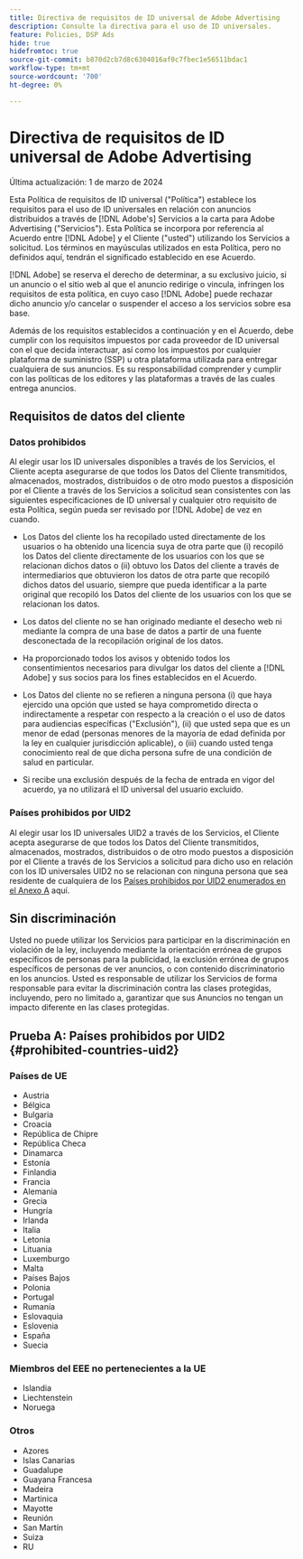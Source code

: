 ```yaml
---
title: Directiva de requisitos de ID universal de Adobe Advertising
description: Consulte la directiva para el uso de ID universales.
feature: Policies, DSP Ads
hide: true
hidefromtoc: true
source-git-commit: b870d2cb7d8c6304016af0c7fbec1e56511bdac1
workflow-type: tm+mt
source-wordcount: '700'
ht-degree: 0%

---
```


# Directiva de requisitos de ID universal de Adobe Advertising

<!-- In TOC, but hidden from TOC and both external and internal search -->

Última actualización: 1 de marzo de 2024

Esta Política de requisitos de ID universal (&quot;Política&quot;) establece los requisitos para el uso de ID universales en relación con anuncios distribuidos a través de [!DNL Adobe's] Servicios a la carta para Adobe Advertising (&quot;Servicios&quot;). Esta Política se incorpora por referencia al Acuerdo entre [!DNL Adobe] y el Cliente (&quot;usted&quot;) utilizando los Servicios a solicitud. Los términos en mayúsculas utilizados en esta Política, pero no definidos aquí, tendrán el significado establecido en ese Acuerdo.

[!DNL Adobe] se reserva el derecho de determinar, a su exclusivo juicio, si un anuncio o el sitio web al que el anuncio redirige o vincula, infringen los requisitos de esta política, en cuyo caso [!DNL Adobe] puede rechazar dicho anuncio y/o cancelar o suspender el acceso a los servicios sobre esa base.

Además de los requisitos establecidos a continuación y en el Acuerdo, debe cumplir con los requisitos impuestos por cada proveedor de ID universal con el que decida interactuar, así como los impuestos por cualquier plataforma de suministro (SSP) u otra plataforma utilizada para entregar cualquiera de sus anuncios. Es su responsabilidad comprender y cumplir con las políticas de los editores y las plataformas a través de las cuales entrega anuncios.

## Requisitos de datos del cliente

### Datos prohibidos

Al elegir usar los ID universales disponibles a través de los Servicios, el Cliente acepta asegurarse de que todos los Datos del Cliente transmitidos, almacenados, mostrados, distribuidos o de otro modo puestos a disposición por el Cliente a través de los Servicios a solicitud sean consistentes con las siguientes especificaciones de ID universal y cualquier otro requisito de esta Política, según pueda ser revisado por [!DNL Adobe] de vez en cuando.

* Los Datos del cliente los ha recopilado usted directamente de los usuarios o ha obtenido una licencia suya de otra parte que (i) recopiló los Datos del cliente directamente de los usuarios con los que se relacionan dichos datos o (ii) obtuvo los Datos del cliente a través de intermediarios que obtuvieron los datos de otra parte que recopiló dichos datos del usuario, siempre que pueda identificar a la parte original que recopiló los Datos del cliente de los usuarios con los que se relacionan los datos.

* Los datos del cliente no se han originado mediante el desecho web ni mediante la compra de una base de datos a partir de una fuente desconectada de la recopilación original de los datos.

* Ha proporcionado todos los avisos y obtenido todos los consentimientos necesarios para divulgar los datos del cliente a [!DNL Adobe] y sus socios para los fines establecidos en el Acuerdo.

* Los Datos del cliente no se refieren a ninguna persona (i) que haya ejercido una opción que usted se haya comprometido directa o indirectamente a respetar con respecto a la creación o el uso de datos para audiencias específicas (&quot;Exclusión&quot;), (ii) que usted sepa que es un menor de edad (personas menores de la mayoría de edad definida por la ley en cualquier jurisdicción aplicable), o (iii) cuando usted tenga conocimiento real de que dicha persona sufre de una condición de salud en particular.

* Si recibe una exclusión después de la fecha de entrada en vigor del acuerdo, ya no utilizará el ID universal del usuario excluido.

### Países prohibidos por UID2

Al elegir usar los ID universales UID2 a través de los Servicios, el Cliente acepta asegurarse de que todos los Datos del Cliente transmitidos, almacenados, mostrados, distribuidos o de otro modo puestos a disposición por el Cliente a través de los Servicios a solicitud para dicho uso en relación con los ID universales UID2 no se relacionan con ninguna persona que sea residente de cualquiera de los [Países prohibidos por UID2 enumerados en el Anexo A](#prohibited-countries-uid2) aquí.

## Sin discriminación

Usted no puede utilizar los Servicios para participar en la discriminación en violación de la ley, incluyendo mediante la orientación errónea de grupos específicos de personas para la publicidad, la exclusión errónea de grupos específicos de personas de ver anuncios, o con contenido discriminatorio en los anuncios. Usted es responsable de utilizar los Servicios de forma responsable para evitar la discriminación contra las clases protegidas, incluyendo, pero no limitado a, garantizar que sus Anuncios no tengan un impacto diferente en las clases protegidas.

## Prueba A: Países prohibidos por UID2 {#prohibited-countries-uid2}

### Países de UE

* Austria
* Bélgica
* Bulgaria
* Croacia
* República de Chipre
* República Checa
* Dinamarca
* Estonia
* Finlandia
* Francia
* Alemania
* Grecia
* Hungría
* Irlanda
* Italia
* Letonia
* Lituania
* Luxemburgo
* Malta
* Países Bajos
* Polonia
* Portugal
* Rumanía
* Eslovaquia
* Eslovenia
* España
* Suecia

### Miembros del EEE no pertenecientes a la UE

* Islandia
* Liechtenstein
* Noruega

### Otros

* Azores
* Islas Canarias
* Guadalupe
* Guayana Francesa
* Madeira
* Martinica
* Mayotte
* Reunión
* San Martín
* Suiza
* RU
